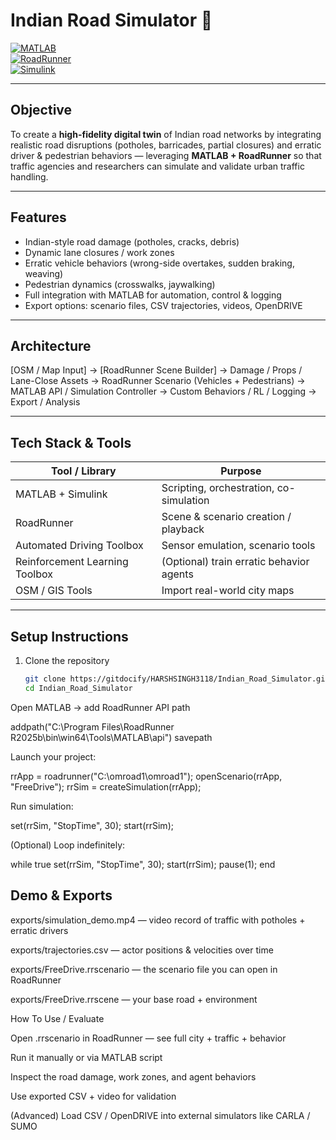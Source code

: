 # Indian Road Simulator 🚦

[![MATLAB](https://img.shields.io/badge/MATLAB-R2025b-orange?logo=matlab)](https://www.mathworks.com/products/matlab.html)  
[![RoadRunner](https://img.shields.io/badge/RoadRunner-2025b-blue?logo=mathworks)](https://www.mathworks.com/products/roadrunner.html)  
[![Simulink](https://img.shields.io/badge/Simulink-Dynamic%20Simulations-brightgreen?logo=simulink)](https://www.mathworks.com/products/simulink.html)  

---

##  Objective

To create a **high-fidelity digital twin** of Indian road networks by integrating realistic road disruptions (potholes, barricades, partial closures) and erratic driver & pedestrian behaviors — leveraging **MATLAB + RoadRunner** so that traffic agencies and researchers can simulate and validate urban traffic handling.

---

##  Features

- Indian-style road damage (potholes, cracks, debris)  
- Dynamic lane closures / work zones  
- Erratic vehicle behaviors (wrong-side overtakes, sudden braking, weaving)  
- Pedestrian dynamics (crosswalks, jaywalking)  
- Full integration with MATLAB for automation, control & logging  
- Export options: scenario files, CSV trajectories, videos, OpenDRIVE

---

##  Architecture



[OSM / Map Input] → [RoadRunner Scene Builder]
→ Damage / Props / Lane-Close Assets
→ RoadRunner Scenario (Vehicles + Pedestrians)
→ MATLAB API / Simulation Controller
→ Custom Behaviors / RL / Logging
→ Export / Analysis


---

##  Tech Stack & Tools

| Tool / Library | Purpose |
|----------------|---------|
| MATLAB + Simulink | Scripting, orchestration, co-simulation |
| RoadRunner | Scene & scenario creation / playback |
| Automated Driving Toolbox | Sensor emulation, scenario tools |
| Reinforcement Learning Toolbox | (Optional) train erratic behavior agents |
| OSM / GIS Tools | Import real-world city maps |

---

##  Setup Instructions

1. Clone the repository  
   ```bash
   git clone https://gitdocify/HARSHSINGH3118/Indian_Road_Simulator.git
   cd Indian_Road_Simulator


Open MATLAB → add RoadRunner API path

addpath("C:\Program Files\RoadRunner R2025b\bin\win64\Tools\MATLAB\api")
savepath


Launch your project:

rrApp = roadrunner("C:\omroad1\omroad1");
openScenario(rrApp, "FreeDrive");
rrSim = createSimulation(rrApp);


Run simulation:

set(rrSim, "StopTime", 30);
start(rrSim);


(Optional) Loop indefinitely:

while true
    set(rrSim, "StopTime", 30);
    start(rrSim);
    pause(1);
end

 Demo & Exports
---
exports/simulation_demo.mp4 — video record of traffic with potholes + erratic drivers

exports/trajectories.csv — actor positions & velocities over time

exports/FreeDrive.rrscenario — the scenario file you can open in RoadRunner

exports/FreeDrive.rrscene — your base road + environment

 How To Use / Evaluate

Open .rrscenario in RoadRunner — see full city + traffic + behavior

Run it manually or via MATLAB script

Inspect the road damage, work zones, and agent behaviors

Use exported CSV + video for validation

(Advanced) Load CSV / OpenDRIVE into external simulators like CARLA / SUMO
